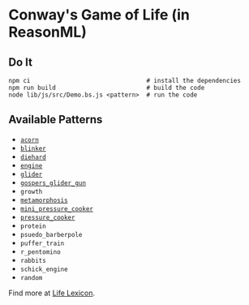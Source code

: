 # Conway's Game of Life (in ReasonML)

## Do It
```
npm ci                                # install the dependencies
npm run build                         # build the code
node lib/js/src/Demo.bs.js <pattern>  # run the code
```

## Available Patterns

  * [`acorn`](https://web.archive.org/web/20160502061436/http://www.argentum.freeserve.co.uk/lex_a.htm#acorn)
  * [`blinker`](https://web.archive.org/web/20160511023004/http://www.argentum.freeserve.co.uk/lex_b.htm#blinker)
  * [`diehard`](https://web.archive.org/web/20160424110118/http://www.argentum.freeserve.co.uk/lex_d.htm#diehard)
  * [`engine`](https://web.archive.org/web/20160501121606/http://www.argentum.freeserve.co.uk/lex_e.htm#engine)
  * [`glider`](https://web.archive.org/web/20160420215052/http://www.argentum.freeserve.co.uk/lex_g.htm#glider)
  * [`gospers_glider_gun`](https://web.archive.org/web/20081221152518/http://www.argentum.freeserve.co.uk/lex_g.htm#gosperglidergun)
  * `growth`
  * [`metamorphosis`](https://web.archive.org/web/20160324225736/http://argentum.freeserve.co.uk/lex_m.htm#metamorphosis)
  * [`mini_pressure_cooker`](https://web.archive.org/web/20160324225736/http://argentum.freeserve.co.uk/lex_m.htm#minipressurecooker)
  * [`pressure_cooker`](https://web.archive.org/web/20160324225736/http://argentum.freeserve.co.uk/lex_p.htm#pressurecooker)
  * `protein`
  * `psuedo_barberpole`
  * `puffer_train`
  * `r_pentomino`
  * `rabbits`
  * `schick_engine`
  * `random`

Find more at [Life Lexicon](https://web.archive.org/web/20081221055952/http://www.argentum.freeserve.co.uk/lex.htm).
